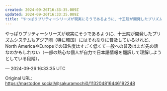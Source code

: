 ```yaml
---
created: 2024-09-26T16:33:35.009Z
updated: 2024-09-26T16:33:35.009Z
title: "やっぱりプリティーシリーズが現実にそうであるように、十王院が開発したプリズムシステムもアジア圏（特に韓国）にはそれなりに普及しているけれど、North Amer[...]"
---
```


<p>やっぱりプリティーシリーズが現実にそうであるように、十王院が開発したプリズムシステムもアジア圏（特に韓国）にはそれなりに普及しているけれど、North AmericaやEuropeでの知名度はすごく低くて一般への普及はまだ先の話なのかもしれない（一部の熱心な個人が自力で日本語情報を翻訳して理解しようとしている段階）。</p>

&mdash; 2024-09-26 16:33:35 UTC

Original URL: https://mastodon.social/@sakuramochi0/113204816446192248
